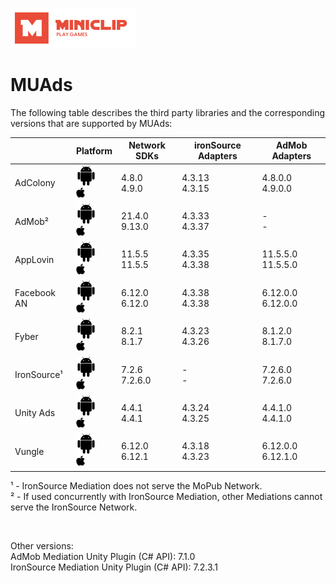 ![alt text][logo]

[logo]: images/MiniclipLogo.png "Miniclip Logo"
# MUAds

The following table describes the third party libraries and the corresponding versions that are supported by MUAds:

|             | Platform                                                                       | Network SDKs      | ironSource Adapters | AdMob Adapters        |
|-------------|--------------------------------------------------------------------------------|-------------------|---------------------|-----------------------|
| AdColony    | <img src="./images/android.svg"/><br/><img src="./images/apple.png" width="14px"/> | 4.8.0<br/> 4.9.0  | 4.3.13<br/>4.3.15   | 4.8.0.0<br/>4.9.0.0   |
| AdMob²      | <img src="./images/android.svg"/><br/><img src="./images/apple.png" width="14px"/> | 21.4.0<br/>9.13.0 | 4.3.33<br/>4.3.37   | -<br/>-               |
| AppLovin    | <img src="./images/android.svg"/><br/><img src="./images/apple.png" width="14px"/> | 11.5.5<br/>11.5.5 | 4.3.35<br/>4.3.38   | 11.5.5.0<br/>11.5.5.0 |
| Facebook AN | <img src="./images/android.svg"/><br/><img src="./images/apple.png" width="14px"/> | 6.12.0<br/>6.12.0 | 4.3.38<br/>4.3.38   | 6.12.0.0<br/>6.12.0.0 |
| Fyber       | <img src="./images/android.svg"/><br/><img src="./images/apple.png" width="14px"/> | 8.2.1<br/>8.1.7   | 4.3.23<br/>4.3.26   | 8.1.2.0<br/>8.1.7.0   |
| IronSource¹ | <img src="./images/android.svg"/><br/><img src="./images/apple.png" width="14px"/> | 7.2.6<br/>7.2.6.0 | -<br/>-             | 7.2.6.0<br/>7.2.6.0   |
| Unity Ads   | <img src="./images/android.svg"/><br/><img src="./images/apple.png" width="14px"/> | 4.4.1<br/>4.4.1   | 4.3.24<br/>4.3.25   | 4.4.1.0<br/>4.4.1.0   |
| Vungle      | <img src="./images/android.svg"/><br/><img src="./images/apple.png" width="14px"/> | 6.12.0<br/>6.12.1 | 4.3.18<br/>4.3.23   | 6.12.0.0<br/>6.12.1.0 |

¹ - IronSource Mediation does not serve the MoPub Network.  
² - If used concurrently with IronSource Mediation, other Mediations cannot serve the IronSource Network.  

&nbsp;

Other versions:  
AdMob Mediation Unity Plugin (C# API): 7.1.0  
IronSource Mediation Unity Plugin (C# API): 7.2.3.1  
